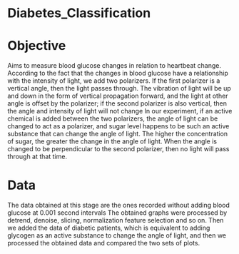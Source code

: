 # Diabetes_Classification
# Objective
Aims to measure blood glucose changes in relation to heartbeat change. According to the fact that the changes in blood glucose have a relationship with the intensity of light, we add two polarizers. If the first polarizer is a vertical angle, then the light passes through. The vibration of light will be up and down in the form of vertical propagation forward, and the light at other angle is offset by the polarizer; if the second polarizer is also vertical, then the angle and intensity of light will not change
In our experiment, if an active chemical is added between the two polarizers, the angle of light can be changed to act as a polarizer, and sugar level happens to be such an active substance that can change the angle of light. The higher the concentration of sugar, the greater the change in the angle of light.
When the angle is changed to be perpendicular to the second polarizer, then no light will pass through at that time.

# Data
The data obtained at this stage are the ones recorded without adding blood glucose at 0.001 second intervals
The obtained graphs were processed by detrend, denoise, slicing, normalization feature selection and so on. Then we added the data of diabetic patients, which is equivalent to adding glycogen as an active substance to change the angle of light, and then we processed the obtained data and compared the two sets of plots.
